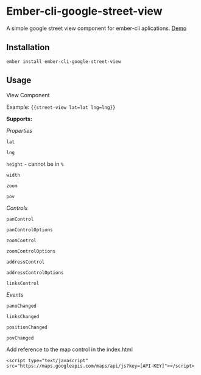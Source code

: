 # Ember-cli-google-street-view

A simple google street view component for ember-cli aplications.
[Demo](http://cometaworks.github.io/ember-cli-google-street-view)

## Installation

```
ember install ember-cli-google-street-view
```

## Usage

View Component

Example: 
`{{street-view lat=lat lng=lng}}`

**Supports:**

_Properties_

`lat`

`lng`

`height` - cannot be in `%`

`width`

`zoom`

`pov`

_Controls_

`panControl`

`panControlOptions`

`zoomControl`

`zoomControlOptions`

`addressControl`

`addressControlOptions`

`linksControl`

_Events_

`panoChanged`

`linksChanged`

`positionChanged`

`povChanged`


Add reference to the map control in the index.html

```
<script type="text/javascript" src="https://maps.googleapis.com/maps/api/js?key=[API-KEY]"></script>
```
